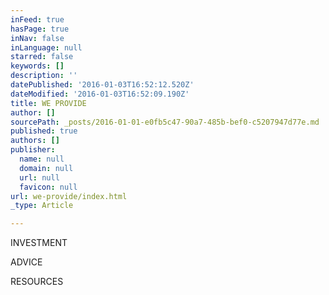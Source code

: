 ```yaml
---
inFeed: true
hasPage: true
inNav: false
inLanguage: null
starred: false
keywords: []
description: ''
datePublished: '2016-01-03T16:52:12.520Z'
dateModified: '2016-01-03T16:52:09.190Z'
title: WE PROVIDE
author: []
sourcePath: _posts/2016-01-01-e0fb5c47-90a7-485b-bef0-c5207947d77e.md
published: true
authors: []
publisher:
  name: null
  domain: null
  url: null
  favicon: null
url: we-provide/index.html
_type: Article

---
```

INVESTMENT

ADVICE

RESOURCES